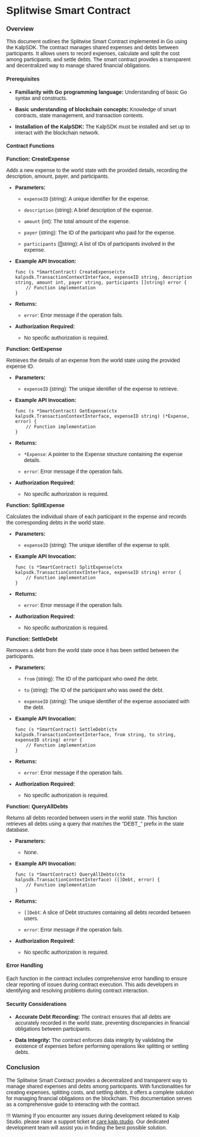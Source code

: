 <style> body {  font-family: "Source Sans 3", sans-serif!important; }</style>
<link href="https://fonts.googleapis.com/css2?family=Source+Sans+3:ital,wght@0,200..900;1,200..900&display=swap" rel="stylesheet">    <link rel="stylesheet" href="https://fonts.googleapis.com/icon?family=Material+Icons">

# Splitwise Smart Contract

### Overview

This document outlines the Splitwise Smart Contract implemented in Go using the KalpSDK. The contract manages shared expenses and debts between participants. It allows users to record expenses, calculate and split the cost among participants, and settle debts. The smart contract provides a transparent and decentralized way to manage shared financial obligations.

#### Prerequisites

-   **Familiarity with Go programming language:** Understanding of basic Go syntax and constructs.
    
-   **Basic understanding of blockchain concepts:** Knowledge of smart contracts, state management, and transaction contexts.
    
-   **Installation of the KalpSDK:** The KalpSDK must be installed and set up to interact with the blockchain network.
    

#### Contract Functions

**Function: CreateExpense**

Adds a new expense to the world state with the provided details, recording the description, amount, payer, and participants.

-   **Parameters:**
    
    -   `expenseID` (string): A unique identifier for the expense.
        
    -   `description` (string): A brief description of the expense.
        
    -   `amount` (int): The total amount of the expense.
        
    -   `payer` (string): The ID of the participant who paid for the expense.
        
    -   `participants` ([]string): A list of IDs of participants involved in the expense.
        
    
-   **Example API Invocation:**
    
    
    
    ``` solidity
    func (s *SmartContract) CreateExpense(ctx kalpsdk.TransactionContextInterface, expenseID string, description string, amount int, payer string, participants []string) error {
        // Function implementation
    }
    ```
    
-   **Returns:**
    
    -   `error`: Error message if the operation fails.
        
    
-   **Authorization Required:**
    
    -   No specific authorization is required.
        
    

**Function: GetExpense**

Retrieves the details of an expense from the world state using the provided expense ID.

-   **Parameters:**
    
    -   `expenseID` (string): The unique identifier of the expense to retrieve.
        
    
-   **Example API Invocation:**
    
    
    
    ``` solidity
    func (s *SmartContract) GetExpense(ctx kalpsdk.TransactionContextInterface, expenseID string) (*Expense, error) {
        // Function implementation
    }
    ```
    
-   **Returns:**
    
    -   `*Expense`: A pointer to the Expense structure containing the expense details.
        
    -   `error`: Error message if the operation fails.
        
    
-   **Authorization Required:**
    
    -   No specific authorization is required.
        
    

**Function: SplitExpense**

Calculates the individual share of each participant in the expense and records the corresponding debts in the world state.

-   **Parameters:**
    
    -   `expenseID` (string): The unique identifier of the expense to split.
        
    
-   **Example API Invocation:**
    
    
    
    ``` solidity
    func (s *SmartContract) SplitExpense(ctx kalpsdk.TransactionContextInterface, expenseID string) error {
        // Function implementation
    }
    ```
    
-   **Returns:**
    
    -   `error`: Error message if the operation fails.
        
    
-   **Authorization Required:**
    
    -   No specific authorization is required.
        
    

**Function: SettleDebt**

Removes a debt from the world state once it has been settled between the participants.

-   **Parameters:**
    
    -   `from` (string): The ID of the participant who owed the debt.
        
    -   `to` (string): The ID of the participant who was owed the debt.
        
    -   `expenseID` (string): The unique identifier of the expense associated with the debt.
        
    
-   **Example API Invocation:**
    
        
    ``` solidity
    func (s *SmartContract) SettleDebt(ctx kalpsdk.TransactionContextInterface, from string, to string, expenseID string) error {
        // Function implementation
    }
    ```
    
-   **Returns:**
    
    -   `error`: Error message if the operation fails.
        
    
-   **Authorization Required:**
    
    -   No specific authorization is required.
        
    

**Function: QueryAllDebts**

Returns all debts recorded between users in the world state. This function retrieves all debts using a query that matches the "DEBT_" prefix in the state database.

-   **Parameters:**
    
    -   None.
        
    
-   **Example API Invocation:**
    
    
    
    ``` solidity
    func (s *SmartContract) QueryAllDebts(ctx kalpsdk.TransactionContextInterface) ([]Debt, error) {
        // Function implementation
    }
    ```
    
-   **Returns:**
    
    -   `[]Debt`: A slice of Debt structures containing all debts recorded between users.
        
    -   `error`: Error message if the operation fails.
        
    
-   **Authorization Required:**
    
    -   No specific authorization is required.
        
    

#### Error Handling

Each function in the contract includes comprehensive error handling to ensure clear reporting of issues during contract execution. This aids developers in identifying and resolving problems during contract interaction.

#### Security Considerations

-   **Accurate Debt Recording:** The contract ensures that all debts are accurately recorded in the world state, preventing discrepancies in financial obligations between participants.
    
-   **Data Integrity:** The contract enforces data integrity by validating the existence of expenses before performing operations like splitting or settling debts.
    

### Conclusion

The Splitwise Smart Contract provides a decentralized and transparent way to manage shared expenses and debts among participants. With functionalities for creating expenses, splitting costs, and settling debts, it offers a complete solution for managing financial obligations on the blockchain. This documentation serves as a comprehensive guide to interacting with the contract.

!!! Warning
    If you encounter any issues during development related to Kalp Studio, please raise a support ticket at [care.kalp.studio](mailto:care.kalp.studio). Our dedicated development team will assist you in finding the best possible solution.
